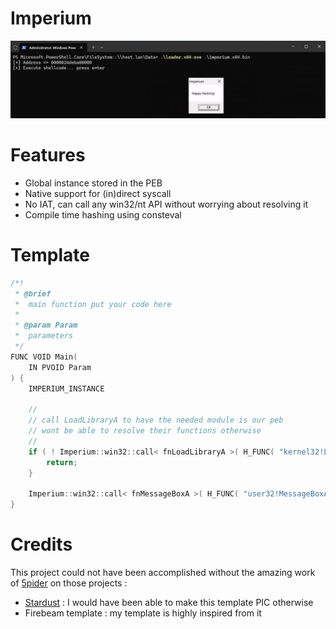 # Imperium

![Demo](assets/demo.png)

# Features
* Global instance stored in the PEB
* Native support for (in)direct syscall
* No IAT, can call any win32/nt API without worrying about resolving it
* Compile time hashing using consteval

# Template

```c++
/*!
 * @brief
 *  main function put your code here
 *
 * @param Param
 *  parameters
 */
FUNC VOID Main(
    IN PVOID Param
) {
    IMPERIUM_INSTANCE

    //
    // call LoadLibraryA to have the needed module is our peb
    // wont be able to resolve their functions otherwise
    //
    if ( ! Imperium::win32::call< fnLoadLibraryA >( H_FUNC( "kernel32!LoadLibraryA" ), "user32.dll" ) ) {
        return;
    }

    Imperium::win32::call< fnMessageBoxA >( H_FUNC( "user32!MessageBoxA" ), NULL, "Happy Hacking!", "Imperium", MB_OK );
}
```

# Credits

This project could not have been accomplished without the amazing work of [5pider](https://twitter.com/C5pider)
on those projects :
* [Stardust](https://github.com/Cracked5pider/Stardust) : I would have been able to make this template PIC otherwise
* Firebeam template : my template is highly inspired from it